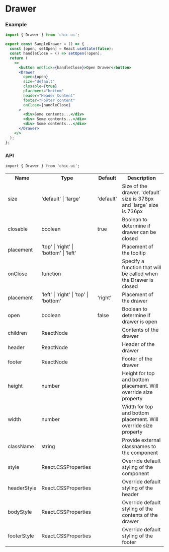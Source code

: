 # Drawer

### Example

```jsx
import { Drawer } from 'chic-ui';

export const SampleDrawer = () => {
  const [open, setOpen] = React.useState(false);
  const handleClose = () => setOpen(!open);
  return (
    <>
      <button onClick={handleClose}>Open Drawer</button>
      <Drawer
        open={open}
        size="default"
        closable={true}
        placement="bottom"
        header="Header Content"
        footer="Footer content"
        onClose={handleClose}
      >
        <div>Some contents...</div>
        <div> Some contents...</div>
        <div> Some contents...</div>
      </Drawer>
    </>
  );
};
```

### API

```
import { Drawer } from 'chic-ui';
```

<table>
  <tr>
     <th>Name</th>
     <th>Type</th>
     <th>Default</th>
     <th>Description</th>
  </tr>
  <tr>
    <td>size</td>
    <td>'default' | 'large'</td>
    <td>'default'</td>
    <td>Size of the drawer. 'default` size is 378px and `large` size is 736px</td>
  </tr>
  <tr>
    <td>closable</td>
    <td>boolean</td>
    <td>true</td>
    <td>Boolean to determine if drawer can be closed</td>
  </tr>
  <tr>
    <td>placement</td>
    <td>'top' | 'right' | 'bottom' | 'left'</td>
    <td></td>
    <td>Placement of the tooltip</td>
  </tr>
 <tr>
    <td>onClose</td>
    <td>function</td>
    <td></td>
    <td>Specify a function that will be called when the Drawer is closed</td>
  </tr>
   <tr>
    <td>placement</td>
    <td>'left' | 'right' | 'top' | 'bottom'</td>
    <td>'right'</td>
    <td>Placement of the drawer</td>
  </tr>
  <tr>
    <td>open</td>
    <td>boolean</td>
    <td>false</td>
    <td>Boolean to determine if drawer is open</td>
  </tr>
  <tr>
    <td>children</td>
    <td>ReactNode</td>
    <td></td>
    <td>Contents of the drawer</td>
  </tr>
  <tr>
    <td>header</td>
    <td>ReactNode</td>
    <td></td>
    <td>Header of the drawer</td>
  </tr>
  <tr>
    <td>footer</td>
    <td>ReactNode</td>
    <td></td>
    <td>Footer of the drawer</td>
  </tr>
  <tr>
    <td>height</td>
    <td>number</td>
    <td></td>
    <td>Height for top and bottom placement. Will override size property</td>
  </tr>
  <tr>
    <td>width</td>
    <td>number</td>
    <td></td>
    <td>Width for top and bottom placement. Will override size property</td>
  </tr>
  <tr>
    <td>className</td>
    <td>string</td>
    <td></td>
    <td>Provide external classnames to the component</td>
  </tr>
  <tr>
    <td>style</td>
    <td>React.CSSProperties</td>
    <td></td>
    <td>Override default styling of the component</td>
  </tr>
  <tr>
    <td>headerStyle</td>
    <td>React.CSSProperties</td>
    <td></td>
    <td>Override default styling of the header</td>
  </tr>
  <tr>
    <td>bodyStyle</td>
    <td>React.CSSProperties</td>
    <td></td>
    <td>Override default styling of the contents of the drawer</td>
  </tr>
  <tr>
    <td>footerStyle</td>
    <td>React.CSSProperties</td>
    <td></td>
    <td>Override default styling of the footer</td>
  </tr>
</table>

